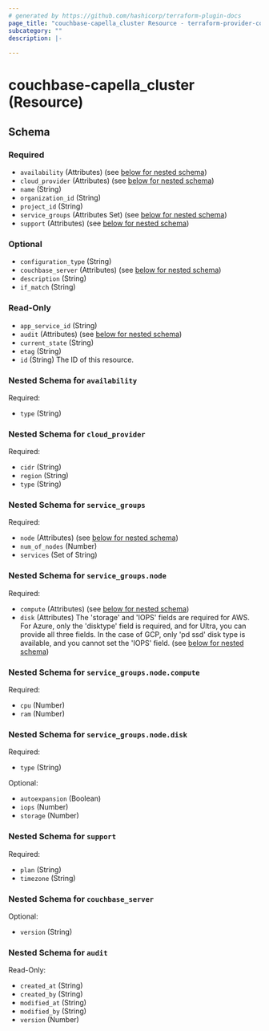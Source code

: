 ```yaml
---
# generated by https://github.com/hashicorp/terraform-plugin-docs
page_title: "couchbase-capella_cluster Resource - terraform-provider-couchbase-capella"
subcategory: ""
description: |-
  
---
```


# couchbase-capella_cluster (Resource)





<!-- schema generated by tfplugindocs -->
## Schema

### Required

- `availability` (Attributes) (see [below for nested schema](#nestedatt--availability))
- `cloud_provider` (Attributes) (see [below for nested schema](#nestedatt--cloud_provider))
- `name` (String)
- `organization_id` (String)
- `project_id` (String)
- `service_groups` (Attributes Set) (see [below for nested schema](#nestedatt--service_groups))
- `support` (Attributes) (see [below for nested schema](#nestedatt--support))

### Optional

- `configuration_type` (String)
- `couchbase_server` (Attributes) (see [below for nested schema](#nestedatt--couchbase_server))
- `description` (String)
- `if_match` (String)

### Read-Only

- `app_service_id` (String)
- `audit` (Attributes) (see [below for nested schema](#nestedatt--audit))
- `current_state` (String)
- `etag` (String)
- `id` (String) The ID of this resource.

<a id="nestedatt--availability"></a>
### Nested Schema for `availability`

Required:

- `type` (String)


<a id="nestedatt--cloud_provider"></a>
### Nested Schema for `cloud_provider`

Required:

- `cidr` (String)
- `region` (String)
- `type` (String)


<a id="nestedatt--service_groups"></a>
### Nested Schema for `service_groups`

Required:

- `node` (Attributes) (see [below for nested schema](#nestedatt--service_groups--node))
- `num_of_nodes` (Number)
- `services` (Set of String)

<a id="nestedatt--service_groups--node"></a>
### Nested Schema for `service_groups.node`

Required:

- `compute` (Attributes) (see [below for nested schema](#nestedatt--service_groups--node--compute))
- `disk` (Attributes) The 'storage' and 'IOPS' fields are required for AWS. For Azure, only the 'disktype' field is required, and for Ultra, you can provide all three fields. In the case of GCP, only 'pd ssd' disk type is available, and you cannot set the 'IOPS' field. (see [below for nested schema](#nestedatt--service_groups--node--disk))

<a id="nestedatt--service_groups--node--compute"></a>
### Nested Schema for `service_groups.node.compute`

Required:

- `cpu` (Number)
- `ram` (Number)


<a id="nestedatt--service_groups--node--disk"></a>
### Nested Schema for `service_groups.node.disk`

Required:

- `type` (String)

Optional:

- `autoexpansion` (Boolean)
- `iops` (Number)
- `storage` (Number)




<a id="nestedatt--support"></a>
### Nested Schema for `support`

Required:

- `plan` (String)
- `timezone` (String)


<a id="nestedatt--couchbase_server"></a>
### Nested Schema for `couchbase_server`

Optional:

- `version` (String)


<a id="nestedatt--audit"></a>
### Nested Schema for `audit`

Read-Only:

- `created_at` (String)
- `created_by` (String)
- `modified_at` (String)
- `modified_by` (String)
- `version` (Number)
